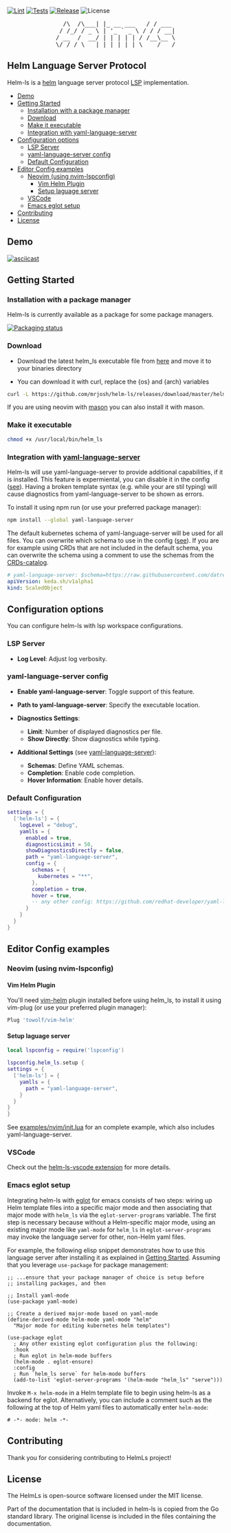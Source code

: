[![Lint](https://github.com/mrjosh/helm-ls/actions/workflows/lint.yml/badge.svg)](https://github.com/mrjosh/helm-ls/actions/workflows/lint.yml)
[![Tests](https://github.com/mrjosh/helm-ls/actions/workflows/tests.yml/badge.svg)](https://github.com/mrjosh/helm-ls/actions/workflows/tests.yml)
[![Release](https://github.com/mrjosh/helm-ls/actions/workflows/artifacts.yml/badge.svg)](https://github.com/mrjosh/helm-ls/releases/latest)
![License](https://img.shields.io/github/license/mrjosh/helm-ls)

<pre align="center">
  /\  /\___| |_ __ ___   / / ___ 
 / /_/ / _ \ | '_ ` _ \ / / / __|
/ __  /  __/ | | | | | / /__\__ \
\/ /_/ \___|_|_| |_| |_\____/___/
</pre>

## Helm Language Server Protocol

Helm-ls is a [helm](https://github.com/helm/helm) language server protocol [LSP](https://microsoft.github.io/language-server-protocol/) implementation.

<!-- vim-markdown-toc GFM -->

* [Demo](#demo)
* [Getting Started](#getting-started)
    * [Installation with a package manager](#installation-with-a-package-manager)
    * [Download](#download)
    * [Make it executable](#make-it-executable)
    * [Integration with yaml-language-server](#integration-with-yaml-language-server)
* [Configuration options](#configuration-options)
    * [LSP Server](#lsp-server)
    * [yaml-language-server config](#yaml-language-server-config)
    * [Default Configuration](#default-configuration)
* [Editor Config examples](#editor-config-examples)
    * [Neovim (using nvim-lspconfig)](#neovim-using-nvim-lspconfig)
        * [Vim Helm Plugin](#vim-helm-plugin)
        * [Setup laguage server](#setup-laguage-server)
    * [VSCode](#vscode)
    * [Emacs eglot setup](#emacs-eglot-setup)
* [Contributing](#contributing)
* [License](#license)

<!-- vim-markdown-toc -->

## Demo

[![asciicast](https://asciinema.org/a/485522.svg)](https://asciinema.org/a/485522)

## Getting Started

### Installation with a package manager

Helm-ls is currently available as a package for some package managers.

[![Packaging status](https://repology.org/badge/vertical-allrepos/helm-ls.svg)](https://repology.org/project/helm-ls/versions)

### Download

- Download the latest helm_ls executable file from [here](https://github.com/mrjosh/helm-ls/releases/latest) and move it to your binaries directory

- You can download it with curl, replace the {os} and {arch} variables

```bash
curl -L https://github.com/mrjosh/helm-ls/releases/download/master/helm_ls_{os}_{arch} --output /usr/local/bin/helm_ls
```

If you are using neovim with [mason](https://github.com/williamboman/mason.nvim) you can also install it with mason.

### Make it executable

```bash
chmod +x /usr/local/bin/helm_ls
```

### Integration with [yaml-language-server](https://github.com/redhat-developer/yaml-language-server)

Helm-ls will use yaml-language-server to provide additional capabilities, if it is installed.
This feature is expermiental, you can disable it in the config ([see](#configuration-options)).
Having a broken template syntax (e.g. while your are stil typing) will cause diagnostics from yaml-language-server to be shown as errors.

To install it using npm run (or use your preferred package manager):

```bash
npm install --global yaml-language-server
```

The default kubernetes schema of yaml-language-server will be used for all files. You can overwrite which schema to use in the config ([see](#configuration-options)).
If you are for example using CRDs that are not included in the default schema, you can overwrite the schema using a comment
to use the schemas from the [CRDs-catalog](https://github.com/datreeio/CRDs-catalog).

```yaml
# yaml-language-server: $schema=https://raw.githubusercontent.com/datreeio/CRDs-catalog/main/keda.sh/scaledobject_v1alpha1.json
apiVersion: keda.sh/v1alpha1
kind: ScaledObject
```

## Configuration options

You can configure helm-ls with lsp workspace configurations.

### LSP Server

- **Log Level**: Adjust log verbosity.

### yaml-language-server config

- **Enable yaml-language-server**: Toggle support of this feature.
- **Path to yaml-language-server**: Specify the executable location.
- **Diagnostics Settings**:

  - **Limit**: Number of displayed diagnostics per file.
  - **Show Directly**: Show diagnostics while typing.

- **Additional Settings** (see [yaml-language-server](https://github.com/redhat-developer/yaml-language-server#language-server-settings)):
  - **Schemas**: Define YAML schemas.
  - **Completion**: Enable code completion.
  - **Hover Information**: Enable hover details.

### Default Configuration

```lua
settings = {
  ['helm-ls'] = {
    logLevel = "debug",
    yamlls = {
      enabled = true,
      diagnosticsLimit = 50,
      showDiagnosticsDirectly = false,
      path = "yaml-language-server",
      config = {
        schemas = {
          kubernetes = "**",
        },
        completion = true,
        hover = true,
        -- any other config: https://github.com/redhat-developer/yaml-language-server#language-server-settings
      }
    }
  }
}
```

## Editor Config examples

### Neovim (using nvim-lspconfig)

#### Vim Helm Plugin

You'll need [vim-helm](https://github.com/towolf/vim-helm) plugin installed before using helm_ls, to install it using vim-plug (or use your preferred plugin manager):

```lua
Plug 'towolf/vim-helm'
```

#### Setup laguage server

```lua
local lspconfig = require('lspconfig')

lspconfig.helm_ls.setup {
settings = {
  ['helm-ls'] = {
    yamlls = {
      path = "yaml-language-server",
    }
  }
}
}
```

See [examples/nvim/init.lua](https://github.com/mrjosh/helm-ls/blob/master/examples/nvim/init.lua) for an
complete example, which also includes yaml-language-server.


### VSCode

Check out the [helm-ls-vscode extension](https://github.com/qvalentin/helm-ls-vscode) for more details.

### Emacs eglot setup

Integrating helm-ls with [eglot](https://github.com/joaotavora/eglot) for emacs consists of two steps: wiring up Helm template files into a specific major mode and then associating that major mode with `helm_ls` via the `eglot-server-programs` variable.
The first step is necessary because without a Helm-specific major mode, using an existing major mode like `yaml-mode` for `helm_ls` in `eglot-server-programs` may invoke the language server for other, non-Helm yaml files.

For example, the following elisp snippet demonstrates how to use this language server after installing it as explained in [Getting Started](#getting-started).
Assuming that you leverage `use-package` for package management:

```elisp
;; ...ensure that your package manager of choice is setup before
;; installing packages, and then

;; Install yaml-mode
(use-package yaml-mode)

;; Create a derived major-mode based on yaml-mode
(define-derived-mode helm-mode yaml-mode "helm"
  "Major mode for editing kubernetes helm templates")

(use-package eglot
  ; Any other existing eglot configuration plus the following:
  :hook
  ; Run eglot in helm-mode buffers
  (helm-mode . eglot-ensure)
  :config
  ; Run `helm_ls serve` for helm-mode buffers
  (add-to-list 'eglot-server-programs '(helm-mode "helm_ls" "serve")))
```

Invoke `M-x helm-mode` in a Helm template file to begin using helm-ls as a backend for eglot.
Alternatively, you can include a comment such as the following at the top of Helm yaml files to automatically enter `helm-mode`:

    # -*- mode: helm -*-

## Contributing

Thank you for considering contributing to HelmLs project!

## License

The HelmLs is open-source software licensed under the MIT license.

Part of the documentation that is included in helm-ls is copied from the Go standard library. The original license is included in the files containing the documentation.
